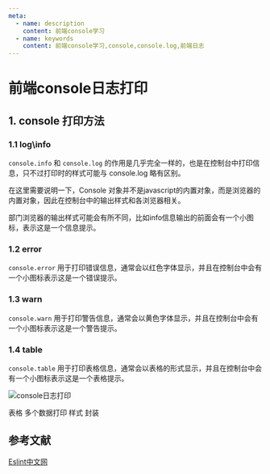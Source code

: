 ```yaml
---
meta:
  - name: description
    content: 前端console学习
  - name: keywords
    content: 前端console学习,console,console.log,前端日志
---
```

# 前端console日志打印

## 1. console 打印方法

### 1.1 log\info

`console.info` 和 `console.log` 的作用是几乎完全一样的，也是在控制台中打印信息，只不过打印时的样式可能与 console.log 略有区别。

在这里需要说明一下，Console 对象并不是javascript的内置对象，而是浏览器的内置对象，因此在控制台中的输出样式和各浏览器相关。

部门浏览器的输出样式可能会有所不同，比如info信息输出的前面会有一个小图标，表示这是一个信息提示。

### 1.2 error

`console.error` 用于打印错误信息，通常会以红色字体显示，并且在控制台中会有一个小图标表示这是一个错误提示。

### 1.3 warn

`console.warn` 用于打印警告信息，通常会以黄色字体显示，并且在控制台中会有一个小图标表示这是一个警告提示。

### 1.4 table

`console.table` 用于打印表格信息，通常会以表格的形式显示，并且在控制台中会有一个小图标表示这是一个表格提示。

![console日志打印](/img/console日志打印-1.jpg)


表格
多个数据打印
样式
封装


## 参考文献

[Eslint中文网](https://cn.eslint.org/docs/rules/)
